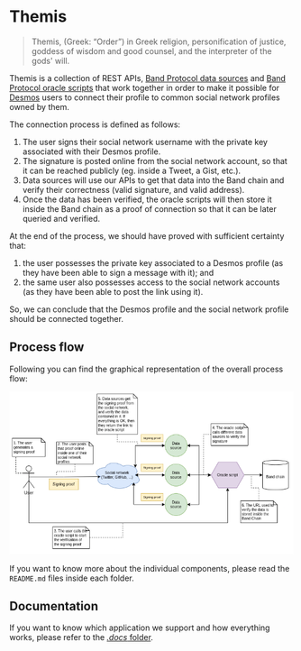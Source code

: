 # Themis
> Themis, (Greek: “Order”) in Greek religion, personification of justice, goddess of wisdom and good counsel, and the interpreter of the gods' will.

Themis is a collection of REST APIs, [Band Protocol data sources](https://docs.bandchain.org/whitepaper/terminology.html#data-sources) and [Band Protocol oracle scripts](https://docs.bandchain.org/whitepaper/terminology.html#oracle-scripts) that work together in order to make it possible for [Desmos](https://desmos.network) users to connect their profile to common social network profiles owned by them.

The connection process is defined as follows: 
1. The user signs their social network username with the private key associated with their Desmos profile. 
2. The signature is posted online from the social network account, so that it can be reached publicly (eg. inside a Tweet, a Gist, etc.).
4. Data sources will use our APIs to get that data into the Band chain and verify their correctness (valid signature, and valid address). 
5. Once the data has been verified, the oracle scripts will then store it inside the Band chain as a proof of connection so that it can be later queried and verified. 

At the end of the process, we should have proved with sufficient certainty that: 
1. the user possesses the private key associated to a Desmos profile (as they have been able to sign a message with it); and
2. the same user also possesses access to the social network accounts (as they have been able to post the link using it).

So, we can conclude that the Desmos profile and the social network profile should be connected together.

## Process flow
Following you can find the graphical representation of the overall process flow: 

![](.docs/.img/flow.png)

If you want to know more about the individual components, please read the `README.md` files inside each folder.

## Documentation 
If you want to know which application we support and how everything works, please refer to the [_.docs_ folder](.docs).

